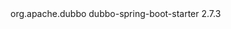 <dependency>
            <groupId>org.apache.dubbo</groupId>
            <artifactId>dubbo-spring-boot-starter</artifactId>
            <version>2.7.3</version>
        </dependency>

        